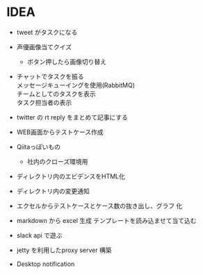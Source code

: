 # IDEA
* tweet がタスクになる

* 声優画像当てクイズ
	- ボタン押したら画像切り替え
	
* チャットでタスクを振る  
	メッセージキューイングを使用(RabbitMQ)  
	チームとしてのタスクを表示  
	タスク担当者の表示  

* twitter の rt reply をまとめて記事にする

* WEB画面からテストケース作成

* Qiitaっぽいもの
	- 社内のクローズ環境用
	
* ディレクトリ内のエビデンスをHTML化

* ディレクトリ内の変更通知

* エクセルからテストケースとケース数の抜き出し、グラフ 化

* markdown から excel 生成
	テンプレートを読み込ませて当て込む

* slack api で遊ぶ

* jetty を利用したproxy server 構築

* Desktop notification
